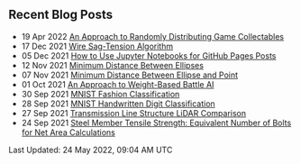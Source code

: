 ## Recent Blog Posts

* 19 Apr 2022 [An Approach to Randomly Distributing Game Collectables](https://mpewsey.github.io/2022/04/19/collectable-distribution-algorithm.html) 
* 17 Dec 2021 [Wire Sag-Tension Algorithm](https://mpewsey.github.io/2021/12/17/sag-tension-algorithm.html) 
* 05 Dec 2021 [How to Use Jupyter Notebooks for GitHub Pages Posts](https://mpewsey.github.io/2021/12/05/converting-jupyter-notebooks-to-github-pages-posts.html) 
* 12 Nov 2021 [Minimum Distance Between Ellipses](https://mpewsey.github.io/2021/11/12/minimum-distance-between-ellipses.html) 
* 07 Nov 2021 [Minimum Distance Between Ellipse and Point](https://mpewsey.github.io/2021/11/07/minimum-distance-between-ellipse-and-point.html) 
* 01 Oct 2021 [An Approach to Weight-Based Battle AI](https://mpewsey.github.io/2021/10/01/weight-based-battle-ai.html) 
* 30 Sep 2021 [MNIST Fashion Classification](https://mpewsey.github.io/2021/09/30/mnist-fashion-classification.html) 
* 28 Sep 2021 [MNIST Handwritten Digit Classification](https://mpewsey.github.io/2021/09/28/mnist-handwritten-digit-classification.html) 
* 27 Sep 2021 [Transmission Line Structure LiDAR Comparison](https://mpewsey.github.io/2021/09/27/transmission-line-structure-lidar-comparison.html) 
* 24 Sep 2021 [Steel Member Tensile Strength: Equivalent Number of Bolts for Net Area Calculations](https://mpewsey.github.io/2021/09/24/steel-member-tensile-strength-equivalent-number-of-bolts.html) 

Last Updated: 24 May 2022, 09:04 AM UTC